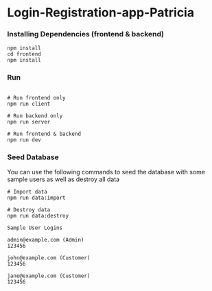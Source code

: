# Login-Registration-app-Patricia



### Installing Dependencies (frontend & backend)

```
npm install
cd frontend
npm install
```

### Run

```

# Run frontend only
npm run client

# Run backend only
npm run server

# Run frontend & backend 
npm run dev

```


### Seed Database

You can use the following commands to seed the database with some sample users  as well as destroy all data

```
# Import data
npm run data:import

# Destroy data
npm run data:destroy
```

```
Sample User Logins

admin@example.com (Admin)
123456

john@example.com (Customer)
123456

jane@example.com (Customer)
123456
```
